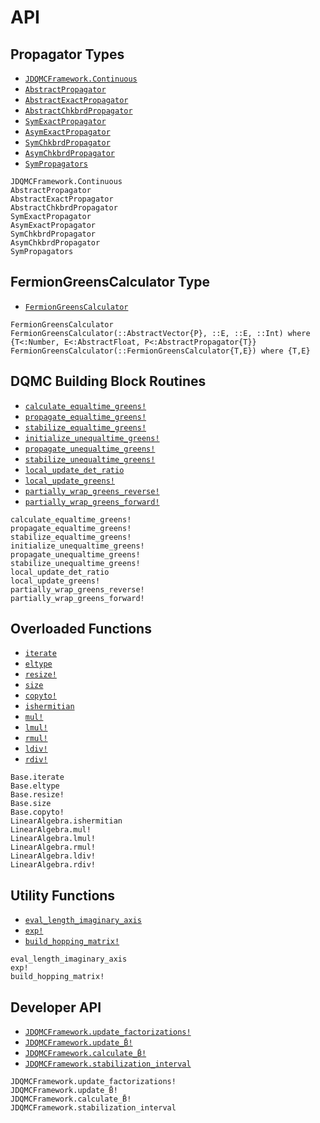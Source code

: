 # API

## Propagator Types

- [`JDQMCFramework.Continuous`](@ref)
- [`AbstractPropagator`](@ref)
- [`AbstractExactPropagator`](@ref)
- [`AbstractChkbrdPropagator`](@ref)
- [`SymExactPropagator`](@ref)
- [`AsymExactPropagator`](@ref)
- [`SymChkbrdPropagator`](@ref)
- [`AsymChkbrdPropagator`](@ref)
- [`SymPropagators`](@ref)

```@docs
JDQMCFramework.Continuous
AbstractPropagator
AbstractExactPropagator
AbstractChkbrdPropagator
SymExactPropagator
AsymExactPropagator
SymChkbrdPropagator
AsymChkbrdPropagator
SymPropagators
```

## FermionGreensCalculator Type

- [`FermionGreensCalculator`](@ref)

```@docs
FermionGreensCalculator
FermionGreensCalculator(::AbstractVector{P}, ::E, ::E, ::Int) where {T<:Number, E<:AbstractFloat, P<:AbstractPropagator{T}}
FermionGreensCalculator(::FermionGreensCalculator{T,E}) where {T,E}
```

## DQMC Building Block Routines

- [`calculate_equaltime_greens!`](@ref)
- [`propagate_equaltime_greens!`](@ref)
- [`stabilize_equaltime_greens!`](@ref)
- [`initialize_unequaltime_greens!`](@ref)
- [`propagate_unequaltime_greens!`](@ref)
- [`stabilize_unequaltime_greens!`](@ref)
- [`local_update_det_ratio`](@ref)
- [`local_update_greens!`](@ref)
- [`partially_wrap_greens_reverse!`](@ref)
- [`partially_wrap_greens_forward!`](@ref)

```@docs
calculate_equaltime_greens!
propagate_equaltime_greens!
stabilize_equaltime_greens!
initialize_unequaltime_greens!
propagate_unequaltime_greens!
stabilize_unequaltime_greens!
local_update_det_ratio
local_update_greens!
partially_wrap_greens_reverse!
partially_wrap_greens_forward!
```

## Overloaded Functions

- [`iterate`](@ref)
- [`eltype`](@ref)
- [`resize!`](@ref)
- [`size`](@ref)
- [`copyto!`](@ref)
- [`ishermitian`](@ref)
- [`mul!`](@ref)
- [`lmul!`](@ref)
- [`rmul!`](@ref)
- [`ldiv!`](@ref)
- [`rdiv!`](@ref)

```@docs
Base.iterate
Base.eltype
Base.resize!
Base.size
Base.copyto!
LinearAlgebra.ishermitian
LinearAlgebra.mul!
LinearAlgebra.lmul!
LinearAlgebra.rmul!
LinearAlgebra.ldiv!
LinearAlgebra.rdiv!
```

## Utility Functions

- [`eval_length_imaginary_axis`](@ref)
- [`exp!`](@ref)
- [`build_hopping_matrix!`](@ref)

```@docs
eval_length_imaginary_axis
exp!
build_hopping_matrix!
```

## Developer API

- [`JDQMCFramework.update_factorizations!`](@ref)
- [`JDQMCFramework.update_B̄!`](@ref)
- [`JDQMCFramework.calculate_B̄!`](@ref)
- [`JDQMCFramework.stabilization_interval`](@ref)

```@docs
JDQMCFramework.update_factorizations!
JDQMCFramework.update_B̄!
JDQMCFramework.calculate_B̄!
JDQMCFramework.stabilization_interval
```
